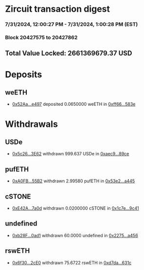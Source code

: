 # Zircuit transaction digest
### 7/31/2024, 12:00:27 PM - 7/31/2024, 1:00:28 PM (EST)
### Block 20427575 to 20427862

## Total Value Locked: 2661369679.37 USD

# Deposits
## weETH
- [0x52Aa...e497](https://etherscan.io/address/0x52Aa899454998Be5b000Ad077a46Bbe360F4e497) deposited 0.0650000 weETH in [0xff66...583e](https://etherscan.io/tx/0x52Aa899454998Be5b000Ad077a46Bbe360F4e497)
# Withdrawals
## USDe
- [0x5c26...3E62](https://etherscan.io/address/0x5c2670a95F13A9604A1b3d08EF695aF3D5fC3E62) withdrawn 999.637 USDe in [0xaec9...89ce](https://etherscan.io/tx/0x5c2670a95F13A9604A1b3d08EF695aF3D5fC3E62)
## pufETH
- [0xA0FB...55B2](https://etherscan.io/address/0xA0FBefCCdF8421DC265E7af579afA28b3f9255B2) withdrawn 2.99580 pufETH in [0x53e2...a445](https://etherscan.io/tx/0xA0FBefCCdF8421DC265E7af579afA28b3f9255B2)
## cSTONE
- [0xE42A...7a0d](https://etherscan.io/address/0xE42A95c84f9dd116066Effb733e8294931967a0d) withdrawn 0.0200000 cSTONE in [0x1c7e...9c41](https://etherscan.io/tx/0xE42A95c84f9dd116066Effb733e8294931967a0d)
## undefined
- [0xb28F...0ad1](https://etherscan.io/address/0xb28F51Be955d3E1f83a494C805e3D3f627CD0ad1) withdrawn 60.0000 undefined in [0x2275...a456](https://etherscan.io/tx/0xb28F51Be955d3E1f83a494C805e3D3f627CD0ad1)
## rswETH
- [0x6f30...2cE0](https://etherscan.io/address/0x6f302288A5E693B247fbf9a3c1A21c9f7d4e2cE0) withdrawn 75.6722 rswETH in [0xd7da...631c](https://etherscan.io/tx/0x6f302288A5E693B247fbf9a3c1A21c9f7d4e2cE0)
